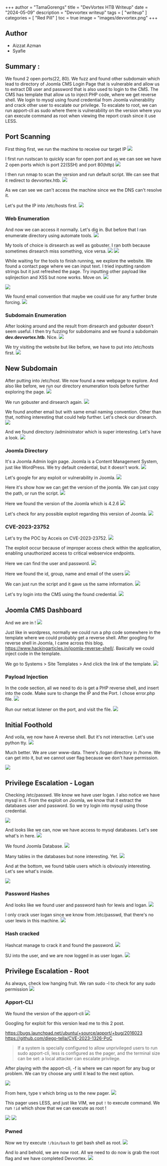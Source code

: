 +++
author = "TamaGorengs"
title = "DevVortex HTB Writeup"
date = "2024-05-09"
description = "Devvortex writeup"
tags = [
    "writeup"
]
categories = [
    "Red Pill"
]
toc = true
image = "images/devvortex.png"
+++

## Author
* Aizzat Azman
* Syafie

## Summary :

We found 2 open ports(22, 80). We fuzz and found other subdomain which lead to directory of Joomla CMS Login Page that is vulnerable and allow us to extract DB user and password that is also used to login to the CMS. The CMS has template that allow us to inject PHP code, where we get reverse shell. We login to mysql using found credential from Joomla vulnerability and crack other user to escalate our privilege. To escalate to root, we can run apport-cli as sudo where there is vulnerability on the version where you can execute command as root when viewing the report crash since it use LESS.

## Port Scanning

First thing first, we run the machine to receive our target IP
![](images/htb-devvortex-box.png )

I first run rustscan to quickly scan for open port and as we can see we have 2 open ports which is port 22(SSH) and port 80(http)
![](images/htb-devvortex-box-rustscan.png )

I then run nmap to scan the version and run default script. We can see that it redirect to devvortex.htb.
![](images/htb-devvortex-box-nmap.png )

As we can see we can't access the machine since we the DNS can't resolve it.

Let's put the IP into /etc/hosts first.
![](images/htb-devvortex-box-etchosts.png )

### Web Enumeration

And now we can access it normally. Let's dig in. But before that I ran enumerate directory using automate tools.
![](images/htb-devvortex-box-web1.png )

My tools of choice is dirsearch as well as gobuster. I ran both because sometimes dirsearch miss something, vice versa.
![](images/htb-devvortex-box-dirsearch.png )
![](images/htb-devvortex-box-gobuster.png )

While waiting for the tools to finish running, we explore the website. We found a contact page where we can input text. I tried inputting random strings but it just refreshed the page. Try inputting other payload like sqlinjection and XSS but none works. Move on.
![](images/htb-devvortex-box-contact.png )

![](images/htb-devvortex-box-network.png)

We found email convention that maybe we could use for any further brute forcing.
![](images/htb-devvortex-box-footer.png )

### Subdomain Enumeration

After looking around and the result from dirsearch and gobuster doesn't seem useful. I then try fuzzing for subdomains and we found a subdomain <b>dev.devvortex.htb</b>. Nice.
![](images/htb-devvortex-box-ffuf.png )

We try visiting the website but like before, we have to put into /etc/hosts first.
![](images/htb-devvortex-box-dev.png )

## New Subdomain

After putting into /etc/host. We now found a new webpage to explore. And also like before, we run our directory enumeration tools before further exploring the page.
![](images/htb-devvortex-box-devhome.png )

We run gobuster and dirsearch again.
![](images/htb-devvortex-box-gobuster2.png )

We found another email but with same email naming convention. Other than that, nothing interesting that could help further. Let's check our dirsearch.
![](images/htb-devvortex-box-devcontact.png )

And we found directory /administrator which is super interesting. Let's have a look.
![](images/htb-devvortex-box-dev-dirsearch.png )

### Joomla Directory

It's a Joomla Admin login page. Joomla is a Content Management System, just like WordPress.
We try default credential, but it doesn't work.
![](images/htb-devvortex-box-joomladefault.png )

Let's google for any exploit or vulnerability in Joomla.
![](images/htb-devvortex-box-hacktricks-joomla.png )

Here it's show how we can get the version of the joomla. We can just copy the path, or run the script.
![](images/htb-devvortex-box-joomlaversion.png )

Here we found the version of the Joomla which is 4.2.6
![](images/htb-devvortex-box-joomlavers.png )

Let's check for any possible exploit regarding this version of Joomla.
![](images/htb-devvortex-box-joomla-cve.png )

### CVE-2023-23752

Let's try the POC by Acceis on CVE-2023-23752.
![](images/htb-devvortex-box-acceis.png )

The exploit occur because of improper access check within the application, enabling unauthorized access to critical webservice endpoints.

Here we can find the user and password.
![](images/htb-devvortex-box-joomlacred.png )

Here we found the id, group, name and email of the users
![](images/htb-devvortex-box-joomlacred2.png )

We can just run the script and it gave us the same information.
![](images/htb-devvortex-box-exploit.png )

Let's try login into the CMS using the found credential.
![](images/htb-devvortex-box-adminlogin.png )

## Joomla CMS Dashboard

And we are in !
![](images/htb-devvortex-box-joomlacms.png )

Just like in wordpress, normally we could run a php code somewhere in the template where we could probably get a reverse shell. After googling for reverse shell in Joomla, I came across this blog. https://www.hackingarticles.in/joomla-reverse-shell/. Basically we could inject code in the template.

We go to Systems \> Site Templates \> And click the link of the template.
![](images/htb-devvortex-box-joomlathemes.png )

### Payload Injection

In the code section, all we need to do is get a PHP reverse shell, and insert into the code. Make sure to change the IP and the Port. I chose error.php file.
![](images/htb-devvortex-box-phprevinject.png )

Run our netcat listener on the port, and visit the file.
![](images/htb-devvortex-box-error.png )

## Initial Foothold

And voila, we now have A reverse shell. But it's not interactive. Let's use python tty.
![](images/htb-devvortex-box-revshell.png )

Much better. We are user www-data. There's /logan directory in /home. We can get into it, but we cannot user flag because we don't have permission.

![](images/htb-devvortex-box-initial.png)

## Privilege Escalation - Logan

Checking /etc/passwd. We know we have user logan. I also notice we have mysql in it. From the exploit on Joomla, we know that it extract the databases user and password. So we try login into mysql using those credential.

![](images/htb-devvortex-box-etc-passwd.png)

And looks like we can, now we have access to mysql databases. Let's see what's in here.
![](images/htb-devvortex-box-mysql.png )

We found Joomla Database.
![](images/htb-devvortex-box-databases.png )

Many tables in the databases but none interesting. Yet.
![](images/htb-devvortex-box-tables1.png )

And at the bottom, we found table users which is obviously interesting. Let's see what's inside.

![](images/htb-devvortex-box-tableuser.png)

### Password Hashes

And looks like we found user and password hash for lewis and logan.
![](images/htb-devvortex-box-hashes.png )

I only crack user logan since we know from /etc/passwd, that there's no user lewis in this machine.
![](images/htb-devvortex-box-hashcatlogan.png )

### Hash cracked

Hashcat manage to crack it and found the password.
![](images/htb-devvortex-box-crackedlogan.png )

SU into the user, and we are now logged in as user logan.
![](images/htb-devvortex-box-sulogan.png )

## Privilege Escalation - Root

As always, check low hanging fruit. We ran sudo -l to check for any sudo permission
![](images/htb-devvortex-box-sudol.png )

### Apport-CLI

We found the version of the apport-cli
![](images/htb-devvortex-box-apportver.png )

Googling for exploit for this version lead me to this 2 post.

https://bugs.launchpad.net/ubuntu/+source/apport/+bug/2016023
https://github.com/diego-tella/CVE-2023-1326-PoC

> If a system is specially configured to allow unprivileged users to run sudo apport-cli, less is configured as the pager, and the terminal size can be set: a local attacker can escalate privilege.

After playing with the apport-cli, -f is where we can report for any bug or problem. We can try choose any until it lead to the next option.

![](images/htb-devvortex-box-apport1.png)

From here, type `V` which bring us to the new pager.
![](images/htb-devvortex-box-apport2.png )

This pager uses LESS, and just like VIM, we put `!` to execute command. We run `!id` which show that we can execute as root !

![](images/htb-devvortex-box-rootid.png )
![](images/htb-devvortex-box-execroot.png )

### Pwned

Now we try execute `!/bin/bash` to get bash shell as root.
![](images/htb-devvortex-box-binbash.png )

And lo and behold, we are now root. All we need to do now is grab the root flag and we have completed Devvortex.
![](images/htb-devvortex-box-root.png )